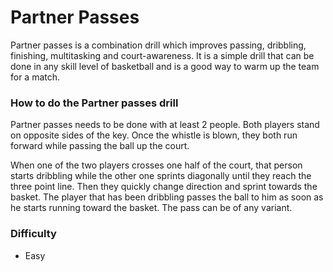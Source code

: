 
# Partner Passes

Partner passes is a combination drill which improves passing, dribbling, finishing, multitasking and court-awareness. It is a simple drill that can be done in any skill level of basketball and is a good way to warm up the team for a match.

### How to do the Partner passes drill

Partner passes needs to be done with at least 2 people. Both players stand on opposite sides of the key. Once the whistle is blown, they both run forward while passing the ball up the court.

When one of the two players crosses one half of the court, that person starts dribbling while the other one sprints diagonally until they reach the three point line. Then they quickly change direction and sprint towards the basket. The player that has been dribbling passes the ball to him as soon as he starts running toward the basket. The pass can be of any variant.
### Difficulty
- Easy
<!--stackedit_data:
eyJoaXN0b3J5IjpbMTIwNTc0OTc4XX0=
-->